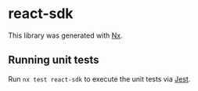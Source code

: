 # react-sdk

This library was generated with [Nx](https://nx.dev).

## Running unit tests

Run `nx test react-sdk` to execute the unit tests via [Jest](https://jestjs.io).
